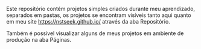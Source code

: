 Este repositório contém projetos simples criados durante meu aprendizado, separados em pastas, os projetos se encontram visíveis tanto aqui quanto em meu site https://nstseek.github.io/ através da aba Repositório. 

Também é possível visualizar alguns de meus projetos em ambiente de produção na aba Páginas.
